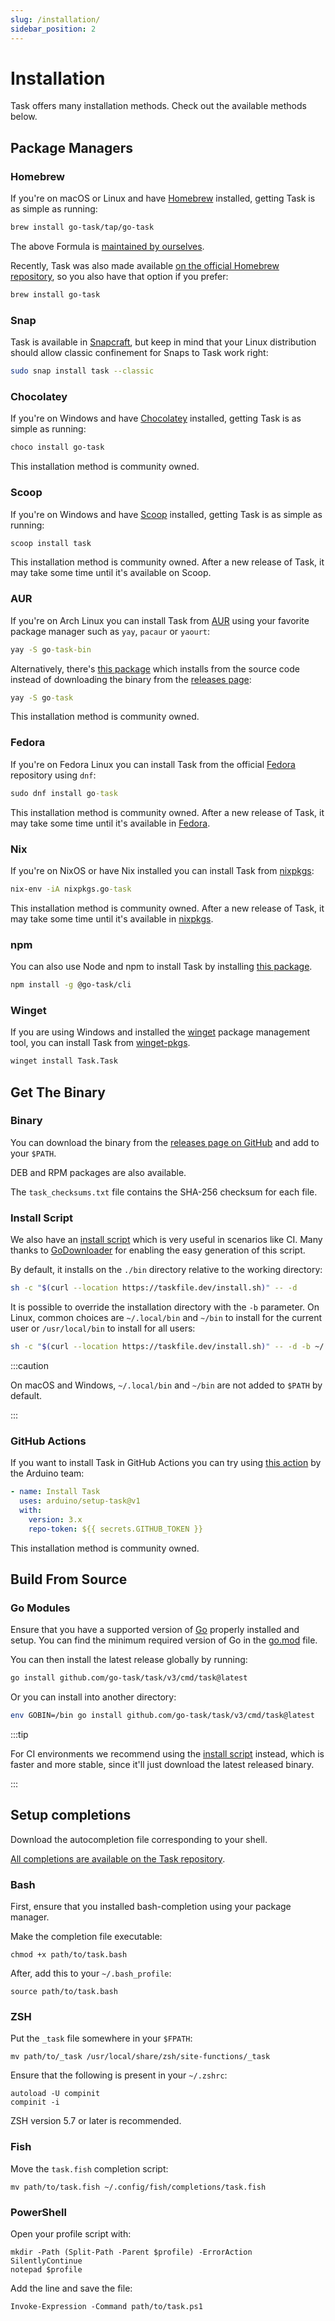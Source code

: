 ```yaml
---
slug: /installation/
sidebar_position: 2
---
```


# Installation

Task offers many installation methods. Check out the available methods below.

## Package Managers

### Homebrew

If you're on macOS or Linux and have [Homebrew][homebrew] installed, getting
Task is as simple as running:

```bash
brew install go-task/tap/go-task
```

The above Formula is
[maintained by ourselves](https://github.com/go-task/homebrew-tap/blob/master/Formula/go-task.rb).

Recently, Task was also made available
[on the official Homebrew repository](https://formulae.brew.sh/formula/go-task),
so you also have that option if you prefer:

```bash
brew install go-task
```

### Snap

Task is available in [Snapcraft][snapcraft], but keep in mind that your Linux
distribution should allow classic confinement for Snaps to Task work right:

```bash
sudo snap install task --classic
```

### Chocolatey

If you're on Windows and have [Chocolatey][choco] installed, getting Task is as
simple as running:

```bash
choco install go-task
```

This installation method is community owned.

### Scoop

If you're on Windows and have [Scoop][scoop] installed, getting Task is as
simple as running:

```cmd
scoop install task
```

This installation method is community owned. After a new release of Task, it may
take some time until it's available on Scoop.

### AUR

If you're on Arch Linux you can install Task from
[AUR](https://aur.archlinux.org/packages/go-task-bin) using your favorite
package manager such as `yay`, `pacaur` or `yaourt`:

```cmd
yay -S go-task-bin
```

Alternatively, there's
[this package](https://aur.archlinux.org/packages/go-task) which installs from
the source code instead of downloading the binary from the
[releases page](https://github.com/go-task/task/releases):

```cmd
yay -S go-task
```

This installation method is community owned.

### Fedora

If you're on Fedora Linux you can install Task from the official
[Fedora](https://packages.fedoraproject.org/pkgs/golang-github-task/go-task/)
repository using `dnf`:

```cmd
sudo dnf install go-task
```

This installation method is community owned. After a new release of Task, it may
take some time until it's available in
[Fedora](https://packages.fedoraproject.org/pkgs/golang-github-task/go-task/).

### Nix

If you're on NixOS or have Nix installed you can install Task from
[nixpkgs](https://github.com/NixOS/nixpkgs):

```cmd
nix-env -iA nixpkgs.go-task
```

This installation method is community owned. After a new release of Task, it may
take some time until it's available in
[nixpkgs](https://github.com/NixOS/nixpkgs).

### npm

You can also use Node and npm to install Task by installing
[this package](https://www.npmjs.com/package/@go-task/cli).

```bash
npm install -g @go-task/cli
```

### Winget

If you are using Windows and installed the
[winget](https://github.com/microsoft/winget-cli) package management tool, you
can install Task from [winget-pkgs](https://github.com/microsoft/winget-pkgs).

```bash
winget install Task.Task
```

## Get The Binary

### Binary

You can download the binary from the [releases page on GitHub][releases] and add
to your `$PATH`.

DEB and RPM packages are also available.

The `task_checksums.txt` file contains the SHA-256 checksum for each file.

### Install Script

We also have an [install script][installscript] which is very useful in
scenarios like CI. Many thanks to [GoDownloader][godownloader] for enabling the
easy generation of this script.

By default, it installs on the `./bin` directory relative to the working
directory:

```bash
sh -c "$(curl --location https://taskfile.dev/install.sh)" -- -d
```

It is possible to override the installation directory with the `-b` parameter.
On Linux, common choices are `~/.local/bin` and `~/bin` to install for the
current user or `/usr/local/bin` to install for all users:

```bash
sh -c "$(curl --location https://taskfile.dev/install.sh)" -- -d -b ~/.local/bin
```

:::caution

On macOS and Windows, `~/.local/bin` and `~/bin` are not added to `$PATH` by
default.

:::

### GitHub Actions

If you want to install Task in GitHub Actions you can try using
[this action](https://github.com/arduino/setup-task) by the Arduino team:

```yaml
- name: Install Task
  uses: arduino/setup-task@v1
  with:
    version: 3.x
    repo-token: ${{ secrets.GITHUB_TOKEN }}
```

This installation method is community owned.

## Build From Source

### Go Modules

Ensure that you have a supported version of [Go][go] properly installed and
setup. You can find the minimum required version of Go in the
[go.mod](https://github.com/go-task/task/blob/main/go.mod#L3) file.

You can then install the latest release globally by running:

```bash
go install github.com/go-task/task/v3/cmd/task@latest
```

Or you can install into another directory:

```bash
env GOBIN=/bin go install github.com/go-task/task/v3/cmd/task@latest
```

:::tip

For CI environments we recommend using the [install script](#install-script)
instead, which is faster and more stable, since it'll just download the latest
released binary.

:::

## Setup completions

Download the autocompletion file corresponding to your shell.

[All completions are available on the Task repository](https://github.com/go-task/task/tree/main/completion).

### Bash

First, ensure that you installed bash-completion using your package manager.

Make the completion file executable:

```
chmod +x path/to/task.bash
```

After, add this to your `~/.bash_profile`:

```shell
source path/to/task.bash
```

### ZSH

Put the `_task` file somewhere in your `$FPATH`:

```shell
mv path/to/_task /usr/local/share/zsh/site-functions/_task
```

Ensure that the following is present in your `~/.zshrc`:

```shell
autoload -U compinit
compinit -i
```

ZSH version 5.7 or later is recommended.

### Fish

Move the `task.fish` completion script:

```shell
mv path/to/task.fish ~/.config/fish/completions/task.fish
```

### PowerShell

Open your profile script with:

```
mkdir -Path (Split-Path -Parent $profile) -ErrorAction SilentlyContinue
notepad $profile
```

Add the line and save the file:

```shell
Invoke-Expression -Command path/to/task.ps1
```

<!-- prettier-ignore-start -->
[go]: https://golang.org/
[snapcraft]: https://snapcraft.io/task
[homebrew]: https://brew.sh/
[installscript]: https://github.com/go-task/task/blob/main/install-task.sh
[releases]: https://github.com/go-task/task/releases
[godownloader]: https://github.com/goreleaser/godownloader
[choco]: https://chocolatey.org/
[scoop]: https://scoop.sh/
<!-- prettier-ignore-end -->
